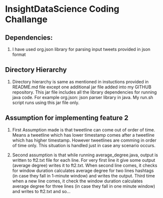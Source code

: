 # InsightDataScience Coding Challange

## Dependencies:

1. 	I have used org.json library for parsing input tweets provided in json format

## Directory Hierarchy

1.	Directory hierarchy is same as mentioned in instuctions provided in README.md file except one additional jar file added into my GITHUB repository. This jar file 
	includes all the library dependencies for running java code. For example org.json: json parser library in java. My run.sh script runs using this jar file only.

## Assumption for implementing feature 2

1. 	First Assumption made is that tweetline can come out of order of time. Means a tweetline which has lower timestamp comes after a tweetline which has higher timestamp. 
	However tweetlines are comming in order of time only. This situation is handled just in case any scenario occurs.
	
2. 	Second assumption is that while running average_degree.java, output is written to ft2.txt file for each line. For very first line it give some output (average degree) writes 
	it to ft2.txt. When second line comes, it checks for window duration calculates average degree for two lines hashtags (in case they fall in 1-minute window) and writes the output. 
	Third time when a new line comes, it check the window duration calculates average degree for three lines (in case they fall in one minute  window) and writes to ft2.txt and so...
